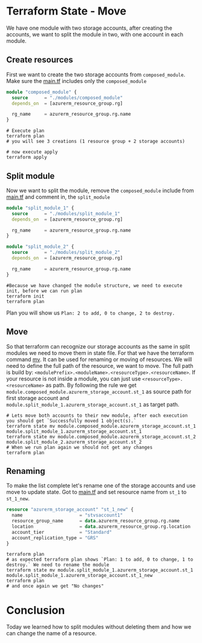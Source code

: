 # Terraform State - Move
We have one module with two storage accounts, after creating the accounts, we want to split the module in two, with one account in each module.

## Create resources
First we want to create the two storage accounts from `composed_module`. Make sure the [main.tf](main.tf) includes only the `composed_module`
```terraform
module "composed_module" {
  source      = "./modules/composed_module"
  depends_on  = [azurerm_resource_group.rg]

  rg_name     = azurerm_resource_group.rg.name
}
```
```shell
# Execute plan
terraform plan
# you will see 3 creations (1 resource group + 2 storage accounts)

# now execute apply
terraform apply
```
## Split module
Now we want to split the module, remove the `composed_module` include from [main.tf](main.tf) and comment in, the `split_module`
```terraform
module "split_module_1" {
  source      = "./modules/split_module_1"
  depends_on  = [azurerm_resource_group.rg]

  rg_name     = azurerm_resource_group.rg.name
}

module "split_module_2" {
  source      = "./modules/split_module_2"
  depends_on  = [azurerm_resource_group.rg]

  rg_name     = azurerm_resource_group.rg.name
}
```
```shell
#Because we have changed the module structure, we need to execute init, before we can run plan
terraform init
terraform plan
```
Plan you will show us `Plan: 2 to add, 0 to change, 2 to destroy.`
## Move
So that terraform can recognize our storage accounts as the same in split modules we need to move them in state file. 
For that we have the terraform command [mv](https://www.terraform.io/docs/cli/commands/state/mv.html). It can be used 
for renaming or moving of resources. We will need to define the full path of the resource, we want to move. 
The full path is build by: `<modulePrefix>.<moduleName>.<resourceType>.<resourceName>`. If your resource is not inside a module, 
you can just use `<resourceType>.<resourceName>` as path. By following the rule we get `module.composed_module.azurerm_storage_account.st_1` 
as source path for first storage account and `module.split_module_1.azurerm_storage_account.st_1` as target path.

```shell
# Lets move both accounts to their new module, after each execution you should get `Successfully moved 1 object(s).`
terraform state mv module.composed_module.azurerm_storage_account.st_1 module.split_module_1.azurerm_storage_account.st_1
terraform state mv module.composed_module.azurerm_storage_account.st_2 module.split_module_2.azurerm_storage_account.st_2
# When we run plan again we should not get any changes
terraform plan
```
## Renaming
To make the list complete let's rename one of the storage accounts and use move to update state. 
Got to [main.tf](modules/split_module_1/main.tf) and set resource name from `st_1` to `st_1_new`.
```terraform
resource "azurerm_storage_account" "st_1_new" {
  name                     = "stvsaccount1"
  resource_group_name      = data.azurerm_resource_group.rg.name
  location                 = data.azurerm_resource_group.rg.location
  account_tier             = "Standard"
  account_replication_type = "GRS"
}
```
```shell
terraform plan
# as expected terraform plan shows `Plan: 1 to add, 0 to change, 1 to destroy.` We need to rename the module
terraform state mv module.split_module_1.azurerm_storage_account.st_1 module.split_module_1.azurerm_storage_account.st_1_new
terraform plan
# and once again we get "No changes"
```
# Conclusion
Today we learned how to split modules without deleting them and how we can change the name of a resource. 
